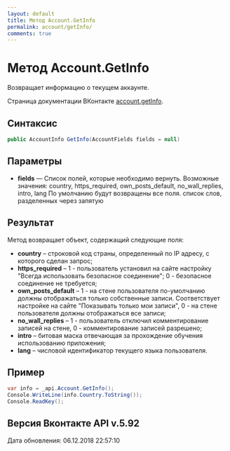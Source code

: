 ```yaml
---
layout: default
title: Метод Account.GetInfo
permalink: account/getInfo/
comments: true
---
```

# Метод Account.GetInfo
Возвращает информацию о текущем аккаунте.

Страница документации ВКонтакте [account.getInfo](https://vk.com/dev/account.getInfo).

## Синтаксис
``` csharp
public AccountInfo GetInfo(AccountFields fields = null)
```

## Параметры
+ **fields** — Список полей, которые необходимо вернуть. Возможные значения: 
country, 
https_required, 
own_posts_default, 
no_wall_replies, 
intro, 
lang 
По умолчанию будут возвращены все поля. список слов, разделенных через запятую

## Результат
Метод возвращает объект, содержащий следующие поля: 

+ **country** – строковой код страны, определенный по IP адресу, с которого сделан запрос; 
+ **https_required** – 1 - пользователь установил на сайте настройку "Всегда использовать безопасное соединение"; 0 - безопасное соединение не требуется; 
+ **own_posts_default** – 1 - на стене пользователя по-умолчанию должны отображаться только собственные записи. Соответствует настройке на сайте "Показывать только мои записи", 0 - на стене пользователя должны отображаться все записи; 
+ **no_wall_replies** – 1 - пользователь отключил комментирование записей на стене, 0 - комментирование записей разрешено; 
+ **intro** – битовая маска отвечающая за прохождение обучения использованию приложения; 
+ **lang** – числовой идентификатор текущего языка пользователя.

## Пример
``` csharp
var info = _api.Account.GetInfo();
Console.WriteLine(info.Country.ToString());
Console.ReadKey();
```

## Версия Вконтакте API v.5.92
Дата обновления: 06.12.2018 22:57:10
